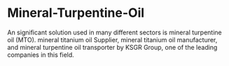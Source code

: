 # Mineral-Turpentine-Oil
An significant solution used in many different sectors is mineral turpentine oil (MTO). mineral titanium oil Supplier, mineral titanium oil manufacturer, and mineral turpentine oil transporter by KSGR Group, one of the leading companies in this field. 
